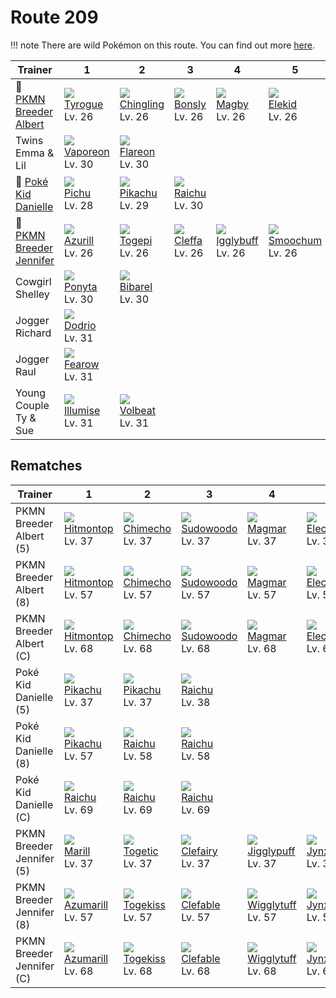 # Route 209

!!! note
    There are wild Pokémon on this route. You can find out more [here](../../wild_pokemon/route_209/).


Trainer                                      | 1                                | 2                                 | 3                              | 4                                 | 5                                | 6
---                                          | ---                              | ---                               | ---                            | ---                               | ---                              | ---
:repeat: [PKMN Breeder Albert](#rematches)   | ![][236]<br>[Tyrogue]<br>Lv. 26  | ![][433]<br>[Chingling]<br>Lv. 26 | ![][438]<br>[Bonsly]<br>Lv. 26 | ![][240]<br>[Magby]<br>Lv. 26     | ![][239]<br>[Elekid]<br>Lv. 26   | ![][439]<br>[Mime Jr.]<br>Lv. 26
Twins Emma & Lil                             | ![][134]<br>[Vaporeon]<br>Lv. 30 | ![][136]<br>[Flareon]<br>Lv. 30   | &nbsp;                         | &nbsp;                            | &nbsp;                           | &nbsp;
:repeat: [Poké Kid Danielle](#rematches)     | ![][172]<br>[Pichu]<br>Lv. 28    | ![][025]<br>[Pikachu]<br>Lv. 29   | ![][026]<br>[Raichu]<br>Lv. 30 | &nbsp;                            | &nbsp;                           | &nbsp;
:repeat: [PKMN Breeder Jennifer](#rematches) | ![][298]<br>[Azurill]<br>Lv. 26  | ![][175]<br>[Togepi]<br>Lv. 26    | ![][173]<br>[Cleffa]<br>Lv. 26 | ![][174]<br>[Igglybuff]<br>Lv. 26 | ![][238]<br>[Smoochum]<br>Lv. 26 | ![][406]<br>[Budew]<br>Lv. 26
Cowgirl Shelley                              | ![][077]<br>[Ponyta]<br>Lv. 30   | ![][400]<br>[Bibarel]<br>Lv. 30   | &nbsp;                         | &nbsp;                            | &nbsp;                           | &nbsp;
Jogger Richard                               | ![][085]<br>[Dodrio]<br>Lv. 31   | &nbsp;                            | &nbsp;                         | &nbsp;                            | &nbsp;                           | &nbsp;
Jogger Raul                                  | ![][022]<br>[Fearow]<br>Lv. 31   | &nbsp;                            | &nbsp;                         | &nbsp;                            | &nbsp;                           | &nbsp;
Young Couple Ty & Sue                        | ![][314]<br>[Illumise]<br>Lv. 31 | ![][313]<br>[Volbeat]<br>Lv. 31   | &nbsp;                         | &nbsp;                            | &nbsp;                           | &nbsp;

## Rematches

Trainer                   | 1                                 | 2                                | 3                                 | 4                                  | 5                                  | 6
---                       | ---                               | ---                              | ---                               | ---                                | ---                                | ---
PKMN Breeder Albert (5)   | ![][237]<br>[Hitmontop]<br>Lv. 37 | ![][358]<br>[Chimecho]<br>Lv. 37 | ![][185]<br>[Sudowoodo]<br>Lv. 37 | ![][126]<br>[Magmar]<br>Lv. 37     | ![][125]<br>[Electabuzz]<br>Lv. 37 | ![][122]<br>[Mr. Mime]<br>Lv. 37
PKMN Breeder Albert (8)   | ![][237]<br>[Hitmontop]<br>Lv. 57 | ![][358]<br>[Chimecho]<br>Lv. 57 | ![][185]<br>[Sudowoodo]<br>Lv. 57 | ![][126]<br>[Magmar]<br>Lv. 57     | ![][125]<br>[Electabuzz]<br>Lv. 57 | ![][122]<br>[Mr. Mime]<br>Lv. 57
PKMN Breeder Albert (C)   | ![][237]<br>[Hitmontop]<br>Lv. 68 | ![][358]<br>[Chimecho]<br>Lv. 68 | ![][185]<br>[Sudowoodo]<br>Lv. 68 | ![][126]<br>[Magmar]<br>Lv. 68     | ![][125]<br>[Electabuzz]<br>Lv. 68 | ![][122]<br>[Mr. Mime]<br>Lv. 68
Poké Kid Danielle (5)     | ![][025]<br>[Pikachu]<br>Lv. 37   | ![][025]<br>[Pikachu]<br>Lv. 37  | ![][026]<br>[Raichu]<br>Lv. 38    | &nbsp;                             | &nbsp;                             | &nbsp;
Poké Kid Danielle (8)     | ![][025]<br>[Pikachu]<br>Lv. 57   | ![][026]<br>[Raichu]<br>Lv. 58   | ![][026]<br>[Raichu]<br>Lv. 58    | &nbsp;                             | &nbsp;                             | &nbsp;
Poké Kid Danielle (C)     | ![][026]<br>[Raichu]<br>Lv. 69    | ![][026]<br>[Raichu]<br>Lv. 69   | ![][026]<br>[Raichu]<br>Lv. 69    | &nbsp;                             | &nbsp;                             | &nbsp;
PKMN Breeder Jennifer (5) | ![][183]<br>[Marill]<br>Lv. 37    | ![][176]<br>[Togetic]<br>Lv. 37  | ![][035]<br>[Clefairy]<br>Lv. 37  | ![][039]<br>[Jigglypuff]<br>Lv. 37 | ![][124]<br>[Jynx]<br>Lv. 37       | ![][315]<br>[Roselia]<br>Lv. 37
PKMN Breeder Jennifer (8) | ![][184]<br>[Azumarill]<br>Lv. 57 | ![][468]<br>[Togekiss]<br>Lv. 57 | ![][036]<br>[Clefable]<br>Lv. 57  | ![][040]<br>[Wigglytuff]<br>Lv. 57 | ![][124]<br>[Jynx]<br>Lv. 57       | ![][407]<br>[Roserade]<br>Lv. 57
PKMN Breeder Jennifer (C) | ![][184]<br>[Azumarill]<br>Lv. 68 | ![][468]<br>[Togekiss]<br>Lv. 68 | ![][036]<br>[Clefable]<br>Lv. 68  | ![][040]<br>[Wigglytuff]<br>Lv. 68 | ![][124]<br>[Jynx]<br>Lv. 68       | ![][407]<br>[Roserade]<br>Lv. 68

[Fearow]: ../../pokemon_changes/022/
[Pikachu]: ../../pokemon_changes/025/
[Raichu]: ../../pokemon_changes/026/
[Clefairy]: ../../pokemon_changes/035/
[Clefable]: ../../pokemon_changes/036/
[Jigglypuff]: ../../pokemon_changes/039/
[Wigglytuff]: ../../pokemon_changes/040/
[Ponyta]: ../../pokemon_changes/077/
[Dodrio]: ../../pokemon_changes/085/
[Mr. Mime]: ../../pokemon_changes/122/
[Jynx]: ../../pokemon_changes/124/
[Electabuzz]: ../../pokemon_changes/125/
[Magmar]: ../../pokemon_changes/126/
[Vaporeon]: ../../pokemon_changes/134/
[Flareon]: ../../pokemon_changes/136/
[Pichu]: ../../pokemon_changes/172/
[Cleffa]: ../../pokemon_changes/173/
[Igglybuff]: ../../pokemon_changes/174/
[Togepi]: ../../pokemon_changes/175/
[Togetic]: ../../pokemon_changes/176/
[Marill]: ../../pokemon_changes/183/
[Azumarill]: ../../pokemon_changes/184/
[Sudowoodo]: ../../pokemon_changes/185/
[Tyrogue]: ../../pokemon_changes/236/
[Hitmontop]: ../../pokemon_changes/237/
[Smoochum]: ../../pokemon_changes/238/
[Elekid]: ../../pokemon_changes/239/
[Magby]: ../../pokemon_changes/240/
[Azurill]: ../../pokemon_changes/298/
[Volbeat]: ../../pokemon_changes/313/
[Illumise]: ../../pokemon_changes/314/
[Roselia]: ../../pokemon_changes/315/
[Chimecho]: ../../pokemon_changes/358/
[Bibarel]: ../../pokemon_changes/400/
[Budew]: ../../pokemon_changes/406/
[Roserade]: ../../pokemon_changes/407/
[Chingling]: ../../pokemon_changes/433/
[Bonsly]: ../../pokemon_changes/438/
[Mime Jr.]: ../../pokemon_changes/439/
[Togekiss]: ../../pokemon_changes/468/
[022]: ../img/pokemon/022.png
[025]: ../img/pokemon/025.png
[026]: ../img/pokemon/026.png
[035]: ../img/pokemon/035.png
[036]: ../img/pokemon/036.png
[039]: ../img/pokemon/039.png
[040]: ../img/pokemon/040.png
[077]: ../img/pokemon/077.png
[085]: ../img/pokemon/085.png
[122]: ../img/pokemon/122.png
[124]: ../img/pokemon/124.png
[125]: ../img/pokemon/125.png
[126]: ../img/pokemon/126.png
[134]: ../img/pokemon/134.png
[136]: ../img/pokemon/136.png
[172]: ../img/pokemon/172.png
[173]: ../img/pokemon/173.png
[174]: ../img/pokemon/174.png
[175]: ../img/pokemon/175.png
[176]: ../img/pokemon/176.png
[183]: ../img/pokemon/183.png
[184]: ../img/pokemon/184.png
[185]: ../img/pokemon/185.png
[236]: ../img/pokemon/236.png
[237]: ../img/pokemon/237.png
[238]: ../img/pokemon/238.png
[239]: ../img/pokemon/239.png
[240]: ../img/pokemon/240.png
[298]: ../img/pokemon/298.png
[313]: ../img/pokemon/313.png
[314]: ../img/pokemon/314.png
[315]: ../img/pokemon/315.png
[358]: ../img/pokemon/358.png
[400]: ../img/pokemon/400.png
[406]: ../img/pokemon/406.png
[407]: ../img/pokemon/407.png
[433]: ../img/pokemon/433.png
[438]: ../img/pokemon/438.png
[439]: ../img/pokemon/439.png
[468]: ../img/pokemon/468.png
